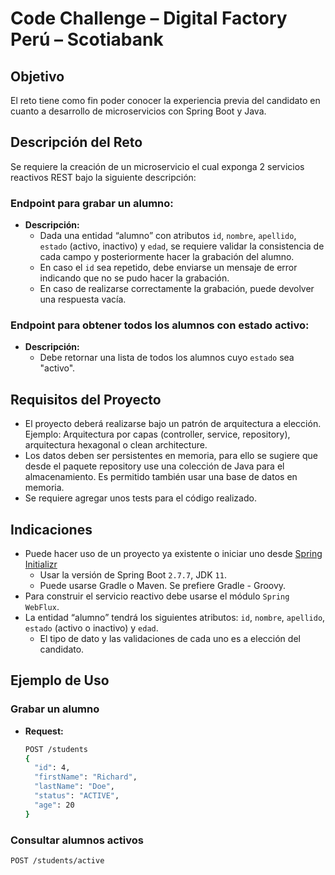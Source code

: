 # Code Challenge – Digital Factory Perú – Scotiabank

## Objetivo

El reto tiene como fin poder conocer la experiencia previa del candidato en cuanto a desarrollo de microservicios con Spring Boot y Java.

## Descripción del Reto

Se requiere la creación de un microservicio el cual exponga 2 servicios reactivos REST bajo la siguiente descripción:

### Endpoint para grabar un alumno:

- **Descripción:**
  - Dada una entidad “alumno” con atributos `id`, `nombre`, `apellido`, `estado` (activo, inactivo) y `edad`, se requiere validar la consistencia de cada campo y posteriormente hacer la grabación del alumno.
  - En caso el `id` sea repetido, debe enviarse un mensaje de error indicando que no se pudo hacer la grabación.
  - En caso de realizarse correctamente la grabación, puede devolver una respuesta vacía.

### Endpoint para obtener todos los alumnos con estado activo:

- **Descripción:**
  - Debe retornar una lista de todos los alumnos cuyo `estado` sea "activo".

## Requisitos del Proyecto

- El proyecto deberá realizarse bajo un patrón de arquitectura a elección. Ejemplo: Arquitectura por capas (controller, service, repository), arquitectura hexagonal o clean architecture.
- Los datos deben ser persistentes en memoria, para ello se sugiere que desde el paquete repository use una colección de Java para el almacenamiento. Es permitido también usar una base de datos en memoria.
- Se requiere agregar unos tests para el código realizado.

## Indicaciones

- Puede hacer uso de un proyecto ya existente o iniciar uno desde [Spring Initializr](https://start.spring.io/)
  - Usar la versión de Spring Boot `2.7.7`, JDK `11`.
  - Puede usarse Gradle o Maven. Se prefiere Gradle - Groovy.
- Para construir el servicio reactivo debe usarse el módulo `Spring WebFlux`.
- La entidad “alumno” tendrá los siguientes atributos: `id`, `nombre`, `apellido`, `estado` (activo o inactivo) y `edad`.
  - El tipo de dato y las validaciones de cada uno es a elección del candidato.

## Ejemplo de Uso

### Grabar un alumno

- **Request:**
  ```bash
  POST /students
  {
    "id": 4,
    "firstName": "Richard",
    "lastName": "Doe",
    "status": "ACTIVE",
    "age": 20
  }

### Consultar alumnos activos

  ```bash
  POST /students/active
